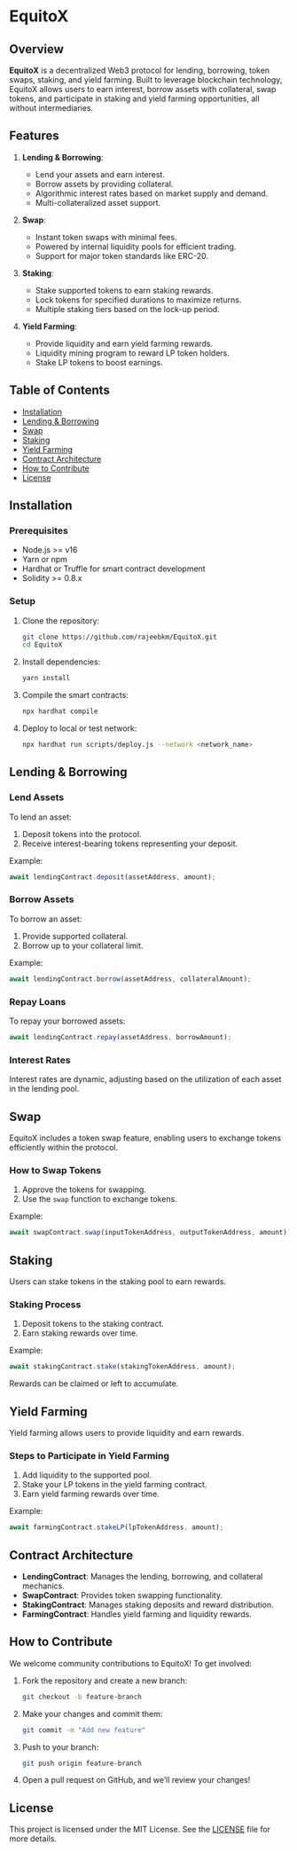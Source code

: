 # EquitoX

## Overview

**EquitoX** is a decentralized Web3 protocol for lending, borrowing, token swaps, staking, and yield farming. Built to leverage blockchain technology, EquitoX allows users to earn interest, borrow assets with collateral, swap tokens, and participate in staking and yield farming opportunities, all without intermediaries.

## Features

1. **Lending & Borrowing**: 
   - Lend your assets and earn interest.
   - Borrow assets by providing collateral.
   - Algorithmic interest rates based on market supply and demand.
   - Multi-collateralized asset support.

2. **Swap**:
   - Instant token swaps with minimal fees.
   - Powered by internal liquidity pools for efficient trading.
   - Support for major token standards like ERC-20.

3. **Staking**:
   - Stake supported tokens to earn staking rewards.
   - Lock tokens for specified durations to maximize returns.
   - Multiple staking tiers based on the lock-up period.

4. **Yield Farming**:
   - Provide liquidity and earn yield farming rewards.
   - Liquidity mining program to reward LP token holders.
   - Stake LP tokens to boost earnings.

## Table of Contents

- [Installation](#installation)
- [Lending & Borrowing](#lending--borrowing)
- [Swap](#swap)
- [Staking](#staking)
- [Yield Farming](#yield-farming)
- [Contract Architecture](#contract-architecture)
- [How to Contribute](#how-to-contribute)
- [License](#license)

## Installation

### Prerequisites
- Node.js >= v16
- Yarn or npm
- Hardhat or Truffle for smart contract development
- Solidity >= 0.8.x

### Setup

1. Clone the repository:
    ```bash
    git clone https://github.com/rajeebkm/EquitoX.git
    cd EquitoX
    ```

2. Install dependencies:
    ```bash
    yarn install
    ```

3. Compile the smart contracts:
    ```bash
    npx hardhat compile
    ```

4. Deploy to local or test network:
    ```bash
    npx hardhat run scripts/deploy.js --network <network_name>
    ```

## Lending & Borrowing

### Lend Assets

To lend an asset:
1. Deposit tokens into the protocol.
2. Receive interest-bearing tokens representing your deposit.

Example:
```js
await lendingContract.deposit(assetAddress, amount);
```

### Borrow Assets

To borrow an asset:
1. Provide supported collateral.
2. Borrow up to your collateral limit.

Example:
```js
await lendingContract.borrow(assetAddress, collateralAmount);
```

### Repay Loans

To repay your borrowed assets:
```js
await lendingContract.repay(assetAddress, borrowAmount);
```

### Interest Rates

Interest rates are dynamic, adjusting based on the utilization of each asset in the lending pool.

## Swap

EquitoX includes a token swap feature, enabling users to exchange tokens efficiently within the protocol.

### How to Swap Tokens

1. Approve the tokens for swapping.
2. Use the `swap` function to exchange tokens.

Example:
```js
await swapContract.swap(inputTokenAddress, outputTokenAddress, amount);
```

## Staking

Users can stake tokens in the staking pool to earn rewards.

### Staking Process

1. Deposit tokens to the staking contract.
2. Earn staking rewards over time.

Example:
```js
await stakingContract.stake(stakingTokenAddress, amount);
```

Rewards can be claimed or left to accumulate.

## Yield Farming

Yield farming allows users to provide liquidity and earn rewards.

### Steps to Participate in Yield Farming

1. Add liquidity to the supported pool.
2. Stake your LP tokens in the yield farming contract.
3. Earn yield farming rewards over time.

Example:
```js
await farmingContract.stakeLP(lpTokenAddress, amount);
```

## Contract Architecture

- **LendingContract**: Manages the lending, borrowing, and collateral mechanics.
- **SwapContract**: Provides token swapping functionality.
- **StakingContract**: Manages staking deposits and reward distribution.
- **FarmingContract**: Handles yield farming and liquidity rewards.

## How to Contribute

We welcome community contributions to EquitoX! To get involved:

1. Fork the repository and create a new branch:
   ```bash
   git checkout -b feature-branch
   ```

2. Make your changes and commit them:
   ```bash
   git commit -m "Add new feature"
   ```

3. Push to your branch:
   ```bash
   git push origin feature-branch
   ```

4. Open a pull request on GitHub, and we’ll review your changes!

## License

This project is licensed under the MIT License. See the [LICENSE](LICENSE) file for more details.